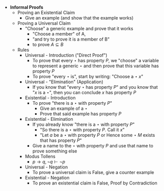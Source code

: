 - **Informal Proofs**
	- Proving an Existential Claim
		- Give an example (and show that the example works)
	- Proving a Universal Claim
		- "Choose" a generic example and prove that it works
			- "Choose a member" of A,
			- "and try to prove it is a member of B"
			- to prove $A \subseteq B$
	- Rules
		- Universal - Introduction ("Direct Proof")
			- To prove that every $\star$ has property $P$, we "choose" a variable to represent a generic $\star$ and then prove that this variable has property $P$
			- To prove "every $\star$ is", start by writing: "Choose a $\star$ $x$"
		- Universal - "Elimination" (Application)
			- If you know that "every $\star$ has property $P$" and you know that "$x$ is a $\star$", then you can conclude $x$ has property $P$
		- Existential - Introduction
			- To prove "there is a $\star$ with property $P$"
				- Give an example of a $\star$
				- Prove that said example has property $P$
		- Existential - Elimination
			- If you already know "there is a $\star$ with property $P$"
				- "So there is a $\star$ with property $P$. Call it $x$"
				- "Let $a$ be a $\star$ with property $P$ or Hence some $\star$ $M$ exists that has property $P$"
			- Give a name to the $\star$ with property $P$ and use that name to prove something else
		- Modus Tollens
			- $p \rightarrow q, \neg q \vdash \neg p$
		- Universal - Negation
			- To prove a universal claim is False, give a counter example
		- Existential - Negation
			- To prove an existential claim is False, Proof by Contradiction